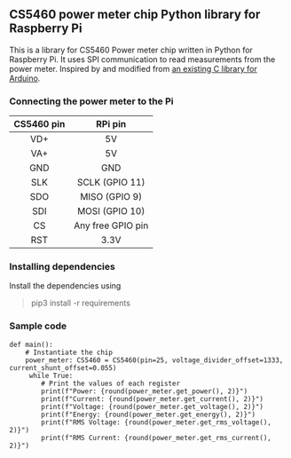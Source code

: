 ## CS5460 power meter chip Python library for Raspberry Pi

This is a library for CS5460 Power meter chip written in Python for Raspberry Pi. It uses SPI communication to read
measurements from the power meter. Inspired by and modified
from [an existing C library for Arduino](https://github.com/xxzl0130/CS5460).

### Connecting the power meter to the Pi

| CS5460 pin | RPi pin | 
| :---:    | :---:    | 
|VD+| 5V | 
| VA+ |5V| 
| GND | GND | 
| SLK | SCLK (GPIO 11) | 
| SDO | MISO (GPIO 9) |
| SDI | MOSI (GPIO 10)|
| CS | Any free GPIO pin |
| RST | 3.3V |

### Installing dependencies

Install the dependencies using

> pip3 install -r requirements

### Sample code

```
def main():
    # Instantiate the chip 
    power_meter: CS5460 = CS5460(pin=25, voltage_divider_offset=1333, current_shunt_offset=0.055)
     while True:
        # Print the values of each register 
        print(f"Power: {round(power_meter.get_power(), 2)}")
        print(f"Current: {round(power_meter.get_current(), 2)}")
        print(f"Voltage: {round(power_meter.get_voltage(), 2)}")
        print(f"Energy: {round(power_meter.get_energy(), 2)}")
        print(f"RMS Voltage: {round(power_meter.get_rms_voltage(), 2)}")
        print(f"RMS Current: {round(power_meter.get_rms_current(), 2)}")
```
